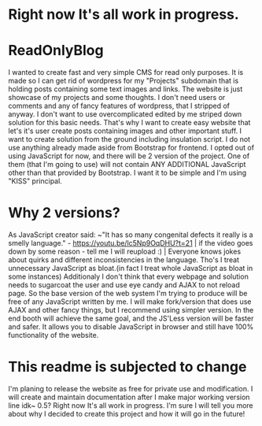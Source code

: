 # Right now It's all work in progress. 
# ReadOnlyBlog

I wanted to create fast and very simple CMS for read only purposes. It is made so I can get rid of wordpress for my "Projects" subdomain that is holding posts containing some text images and links. The website is just showcase of my projects and some thoughts. I don't need users or comments and any of fancy features of wordpress, that I stripped of anyway. I don't want to use overcomplicated edited by me striped down solution for this basic needs. That's why I want to create easy website that let's it's user create posts containing images and other important stuff. I want to create solution from the ground including insulation script. I do not use anything already made aside from Bootstrap for frontend. I opted out of using JavaScript for now, and there will be 2 version of the project. One of them (that I'm going to use) will not contain ANY ADDITIONAL JavaScript other than that provided by Bootstrap.  I want it to be simple and I'm using "KISS" principal.

# Why 2 versions?

As JavaScript creator said: ~"It has so many congenital defects it really is a smelly language." - https://youtu.be/lc5Np9OqDHU?t=21 | if the video goes down by some reason - tell me I will reupload :) |
Everyone knows jokes about quirks and different inconsistencies in the language. Tho's I treat unnecessary JavaScript as bloat.(in fact I treat whole JavaScript as bloat in some instances) Additionaly I don't think that every webpage and solution needs to sugarcoat the user and use eye candy and AJAX to not reload page. So the base version of the web system I'm trying to produce will be free of any JavaScript written by me. I will make fork/version that does use AJAX and other fancy things, but I recommend using simpler version. In the end booth will achieve the same goal, and the JS'Less version will be faster and safer. It allows you to disable JavaScript in browser and still have 100% functionality of the website.

# This readme is subjected to change
I'm planing to release the website as free for private use and modification. I will create and maintain documentation after I make major working version line idk~ 0.5? Right now It's all work in progress. I'm sure I will tell you more about why I decided to create this project and how it will go in the future!

